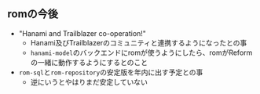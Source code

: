 
## romの今後

* "Hanami and Trailblazer co-operation!"
  * Hanami及びTrailblazerのコミュニティと連携するようになったとの事
  * `hanami-model`のバックエンドにromが使うようにしたら、romがReformの一緒に動作するようにするとのこと
* `rom-sql`と`rom-repository`の安定版を年内に出す予定との事
  * 逆にいうとやはりまだ安定していない
